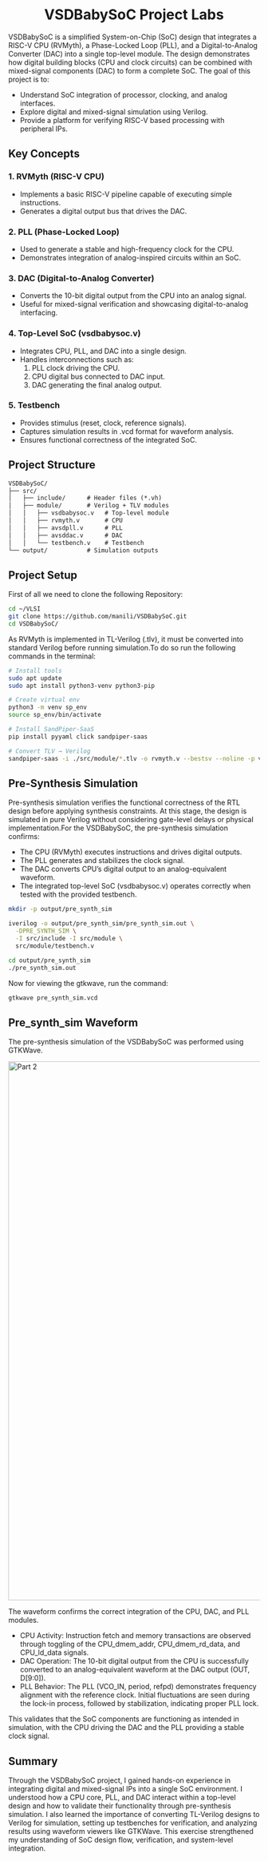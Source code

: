 <div align="center">
  
# VSDBabySoC Project Labs

</div>
VSDBabySoC is a simplified System-on-Chip (SoC) design that integrates a RISC-V CPU (RVMyth), a Phase-Locked Loop (PLL), and a Digital-to-Analog Converter (DAC) into a single top-level module. The design demonstrates how digital building blocks (CPU and clock circuits) can be combined with mixed-signal components (DAC) to form a complete SoC.
The goal of this project is to:

- Understand SoC integration of processor, clocking, and analog interfaces.
- Explore digital and mixed-signal simulation using Verilog.
- Provide a platform for verifying RISC-V based processing with peripheral IPs.

## Key Concepts
### 1.  RVMyth (RISC-V CPU)
- Implements a basic RISC-V pipeline capable of executing simple instructions.
- Generates a digital output bus that drives the DAC.
### 2.  PLL (Phase-Locked Loop)
- Used to generate a stable and high-frequency clock for the CPU.
- Demonstrates integration of analog-inspired circuits within an SoC.
### 3.  DAC (Digital-to-Analog Converter)
- Converts the 10-bit digital output from the CPU into an analog signal.
- Useful for mixed-signal verification and showcasing digital-to-analog interfacing.
### 4.  Top-Level SoC (vsdbabysoc.v)
- Integrates CPU, PLL, and DAC into a single design.
- Handles interconnections such as:
  1. PLL clock driving the CPU.
  2. CPU digital bus connected to DAC input.
  3. DAC generating the final analog output.
### 5.  Testbench
- Provides stimulus (reset, clock, reference signals).
- Captures simulation results in .vcd format for waveform analysis.
- Ensures functional correctness of the integrated SoC.

 ## Project Structure
 ```txt
VSDBabySoC/
├── src/
│   ├── include/      # Header files (*.vh)
│   ├── module/       # Verilog + TLV modules
│   │   ├── vsdbabysoc.v   # Top-level module
│   │   ├── rvmyth.v       # CPU
│   │   ├── avsdpll.v      # PLL
│   │   ├── avsddac.v      # DAC
│   │   └── testbench.v    # Testbench
└── output/           # Simulation outputs
```
## Project Setup
First of all we need to clone the following Repository:
```bash
cd ~/VLSI
git clone https://github.com/manili/VSDBabySoC.git
cd VSDBabySoC/
```
As RVMyth is implemented in TL-Verilog (.tlv), it must be converted into standard Verilog before running simulation.To do so run the following commands in the terminal:
```bash
# Install tools
sudo apt update
sudo apt install python3-venv python3-pip

# Create virtual env
python3 -m venv sp_env
source sp_env/bin/activate

# Install SandPiper-SaaS
pip install pyyaml click sandpiper-saas

# Convert TLV → Verilog
sandpiper-saas -i ./src/module/*.tlv -o rvmyth.v --bestsv --noline -p verilog --outdir ./src/module/
```
## Pre-Synthesis Simulation
Pre-synthesis simulation verifies the functional correctness of the RTL design before applying synthesis constraints. At this stage, the design is simulated in pure Verilog without considering gate-level delays or physical implementation.For the VSDBabySoC, the pre-synthesis simulation confirms:

- The CPU (RVMyth) executes instructions and drives digital outputs.
- The PLL generates and stabilizes the clock signal.
- The DAC converts CPU’s digital output to an analog-equivalent waveform.
- The integrated top-level SoC (vsdbabysoc.v) operates correctly when tested with the provided testbench.
```bash
mkdir -p output/pre_synth_sim

iverilog -o output/pre_synth_sim/pre_synth_sim.out \
  -DPRE_SYNTH_SIM \
  -I src/include -I src/module \
  src/module/testbench.v

cd output/pre_synth_sim
./pre_synth_sim.out
```
Now for viewing the gtkwave, run the command:
```bash
gtkwave pre_synth_sim.vcd
```
## Pre_synth_sim Waveform

The pre-synthesis simulation of the VSDBabySoC was performed using GTKWave.

<img width="1916" height="1079" alt="Part 2 " src="https://github.com/user-attachments/assets/95355fe1-e88d-48d0-b918-0fe9516601f9" />

The waveform confirms the correct integration of the CPU, DAC, and PLL modules.

- CPU Activity: Instruction fetch and memory transactions are observed through toggling of the CPU_dmem_addr, CPU_dmem_rd_data, and CPU_ld_data signals.
- DAC Operation: The 10-bit digital output from the CPU is successfully converted to an analog-equivalent waveform at the DAC output (OUT, D[9:0]).
- PLL Behavior: The PLL (VCO_IN, period, refpd) demonstrates frequency alignment with the reference clock. Initial fluctuations are seen during the lock-in process, followed by stabilization, indicating proper PLL lock.

This validates that the SoC components are functioning as intended in simulation, with the CPU driving the DAC and the PLL providing a stable clock signal.

## Summary
Through the VSDBabySoC project, I gained hands-on experience in integrating digital and mixed-signal IPs into a single SoC environment. I understood how a CPU core, PLL, and DAC interact within a top-level design and how to validate their functionality through pre-synthesis simulation. I also learned the importance of converting TL-Verilog designs to Verilog for simulation, setting up testbenches for verification, and analyzing results using waveform viewers like GTKWave. This exercise strengthened my understanding of SoC design flow, verification, and system-level integration.

